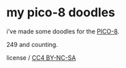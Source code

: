 # my pico-8 doodles

i've made some doodles for the [PICO-8](https://www.lexaloffle.com/pico-8.php).

249 and counting.

license / [CC4 BY-NC-SA](https://creativecommons.org/licenses/by-nc-sa/4.0/)
